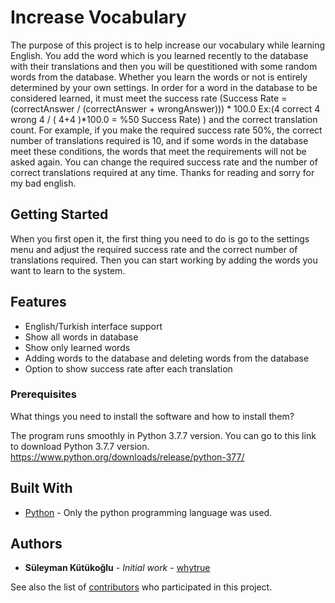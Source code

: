 # Increase Vocabulary

The purpose of this project is to help increase our vocabulary while learning English. You add the word which is you learned recently to the database with their translations and then you will be questitioned with some random words  from the database. Whether you learn the words or not is entirely determined by your own settings. In order for a word in the database to be considered learned, it must meet the success rate (Success Rate = (correctAnswer / (correctAnswer + wrongAnswer))) * 100.0 Ex:(4 correct 4 wrong 4 / ( 4+4 )*100.0 = %50 Success Rate) ) and the correct translation count. For example, if you make the required success rate 50%, the correct number of translations required is 10, and if some words in the database meet these conditions, the words that meet the requirements will not be asked again. You can change the required success rate and the number of correct translations required at any time.
Thanks for reading and sorry for my bad english.

## Getting Started

When you first open it, the first thing you need to do is go to the settings menu and adjust the required success rate and the correct number of translations required. Then you can start working by adding the words you want to learn to the system. 

## Features

- English/Turkish interface support
- Show all words in database
- Show only learned words
- Adding words to the database and deleting words from the database
- Option to show success rate after each translation


### Prerequisites

What things you need to install the software and how to install them?

The program runs smoothly in Python 3.7.7 version. You can go to this link to download Python 3.7.7 version.
https://www.python.org/downloads/release/python-377/



## Built  With

* [Python](https://www.python.org/) - Only the python programming language was used.


## Authors

* **Süleyman Kütükoğlu** - *Initial work* - [whytrue](https://github.com/whytrue)

See also the list of [contributors](https://github.com/whytrue/increase-your-vocabulary/contributors) who participated in this project.
